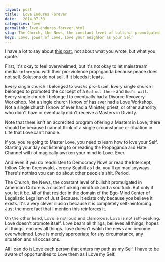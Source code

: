 ```yaml
---
layout: post
title:  Love Endures Forever
date:   2014-07-30
categories: love
permalink: love-endures-forever.html
slug: The Church, the News, the constant level of bullshit promulgated in American Culture is a clusterfucking mindfuck and a soulfuck. But only if you let it be.
keys: Love, power of Love, Love your neighbor as your Self
---
```

I have a lot to say about [this post][post], not about what you wrote, but what you quote.

First, it's okay to feel overwhelmed, but it's not okay to let mainstream media `inform` you with their pro-violence propaganda because peace does not sell. Solutions do not sell. If it bleeds it leads.

Every single church I belonged to was/is pro-Israel. Every single church I belonged to promoted the concept of a `God out there` and `God's will`. Every single church I belonged to eventually had a Divorce Recovery Workshop. Not a single church I know of has ever had a Love Workshop. Not a single church I know of ever had a Minister, priest, or other authority who didn't have or eventually didn't receive a Masters in Divinity.

Note that there isn't an accredited program offering a Masters in Love; there should be because I cannot think of a single circumstance or situation in Life that Love can't handle.

If you you're going to Master Love, you need to learn how to love your Self. Starting your day out listening to or reading the Propaganda and Hate Channel will not magically awaken your mind to Love. Ever.

And even if you do read/listen to Democracy Now! or read the Intercept, follow Glenn Greenwald, Jeremy Scahill as I do, you'll go mad anyways. There's nothing you can do about other people's shit. Period.

The Church, the News, the constant level of bullshit promulgated in American Culture is a clusterfucking mindfuck and a soulfuck. But only if you let it be. All of that resides in the domain of the Ego-Mind Center of Legalistic Legalism of Just Because. It exists only because you believe it exists. It's a very clever illusion because it is completely self-reinforcing. Just the mere fact that I mention this reinforces it.

On the other hand, Love is not loud and clamorous. Love is not self-seeking. Love doesn't promote itself. Love bears all things, believes all things, hopes all things, endures all things. Love doesn't watch the news and become overwhelmed. Love is merely appropriate for any circumstance, any situation and all occasions.

All I can do is Love each person that enters my path as my Self. I have to be aware of opportunities to Love them as I Love my Self.

[post]: [https://www.facebook.com/that.robyn/posts/10153037768024502]